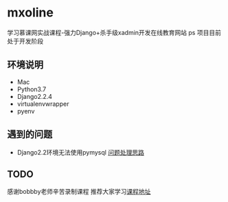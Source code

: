 # mxoline
学习慕课网实战课程-强力Django+杀手级xadmin开发在线教育网站
ps 项目目前处于开发阶段

## 环境说明
* Mac
* Python3.7
* Django2.2.4
* virtualenvwrapper
* pyenv

## 遇到的问题
* Django2.2环境无法使用pymysql
[问题处理思路](https://juejin.im/post/5d4ebd4be51d45620821ce82)

## TODO
感谢bobbby老师辛苦录制课程 推荐大家学习[课程地址](https://coding.imooc.com/class/368.html)




